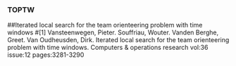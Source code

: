 ### TOPTW
##Iterated local search for the team orienteering problem with time windows
#[1] Vansteenwegen, Pieter. Souffriau, Wouter. Vanden Berghe, Greet. Van Oudheusden, Dirk. Iterated local search for the team orienteering problem with time windows. Computers & operations research vol:36 issue:12 pages:3281-3290